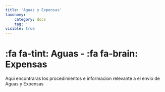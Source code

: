 ```yaml
---
title: 'Aguas y Expensas'
taxonomy:
    category: docs
    tag: ''
visible: true
---
```


# :fa fa-tint:  Aguas - :fa fa-brain: Expensas

Aqui encontraras los procedimientos  e informacion relevante a el envio de Aguas y Expensas